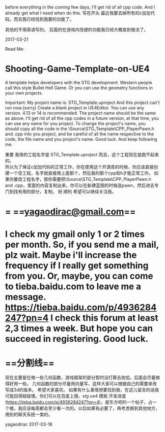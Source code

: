 before everything
in the coming few days, I'll get rid of all cpp code. And I already get what I need when do this.
写在开头
最近我要去掉所有的c加加代码。而且我已经找到我要的功能了。

其他的不用英语写的。
后面的在游戏内改键的功能我已经大概查到做法了。

2017-03-21



Read Me:


# Shooting-Game-Template-on-UE4
A template helps developers with the STG development. Western people call this style Bullet Hell Game. Or you can use the geometry functions in your own projects.

Important:
My project name is:
STG_Template.uproject
And this project can't run now.(sorry)
Create a blank project in UE4Editor. You can use any version. 4.13 or 14 is recommended.
The project name should be the same as above. I'll get rid of all the cpp codes in a future version, at that time, you can use any name for you project.
To change the project's name, you should copy all the code in the \Source\STG_Template\CPP_PlayerPawn.h and .cpp into you project, and be careful of all the name respective to the code, the file name and you project's name.
Good luck.
And keep following me.

重要
我用的工程名字是
STG_Template.uproject
而且，这个工程现在是跑不起来的。                         
所以为了保证c加加代码的正常工作，你在使用这个开源库的时候，你应该直接创建一个空工程，名字就直接用上面那个，然后我的那个cpp和h才能正常工作。
如果你要改工程名字，那你需要把\Source\STG_Template\CPP_PlayerPawn.h and .cpp，里面的内容复制出来，你可以在新建蓝图的时候选pawn，然后进去专门到找有用的部分，复制。
祝 顺利
希望可以继续关注我。

=
==yagaodirac@gmail.com==
=
I check my gmail only 1 or 2 times per month. So, if you send me a mail, plz wait. Maybe i'll increase the frequency if I really get something from you.
Or, maybe, you can come to tieba.baidu.com to leave me a message.
https://tieba.baidu.com/p/4936284247?pn=4
I check this forum at least 2,3 times a week.
But hope you can succeed in registering. Good luck.
=
==分割线==
=
现在主要是在堆一些几何函数，游戏框架的部分暂时没打算去收拾。后面会尽量做得好用一些。
几何函数的部分尽量用向量写，这样大家可以根据自己的需要来改写成3d的版本。
希望大家喜欢。
如果有什么事情想要找到我，在这儿留言的话我可能回得超级慢。你们可以在百度上搜，stg ue4 模板 开发进度(https://tieba.baidu.com/p/4936284247?pn=4)，是东方吧的一个帖子，占一个楼，我应该每周都会至少看一次的。以后如果有必要了，再考虑换到其他地方，用别的聊天系统一类的。

yagaodirac 2017-03-18
